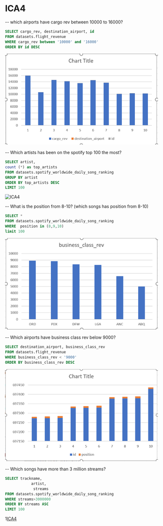 # ICA4

-- which airports have cargo rev between 10000 to 16000?
```SQL
SELECT cargo_rev, destination_airport, id
FROM datasets.flight_revenue
WHERE cargo_rev between '10000' and '16000'
ORDER BY id DESC
```
![ICA4](visualization/ICA4-1.png)

-- Which artists has been on the spotify top 100 the most?
```SQL
SELECT artist, 
count (*) as top_artists
FROM datasets.spotify_worldwide_daily_song_ranking 
GROUP BY artist
ORDER BY top_artists DESC 
LIMIT 100
```

![ICA4](visualizaion/ICA4-2.png)

-- What is the position from 8-10? (which songs has position from 8-10) 
```SQL
SELECT *
FROM datasets.spotify_worldwide_daily_song_ranking 
WHERE  position in (8,9,10) 
limit 100
```

![ICA4](visualization/ICA4-3.png)

-- Which airports have business class rev below 9000?
```SQL
SELECT destination_airport, business_class_rev
FROM datasets.flight_revenue
WHERE business_class_rev < '9000'
ORDER BY business_class_rev DESC
```
![ICA4](visualization/ICA4-4.png)

-- Which songs have more than 3 million streams?
```SQL
SELECT trackname,
        	artist,
        	 streams
FROM datasets.spotify_worldwide_daily_song_ranking
WHERE streams>3000000
ORDER BY streams ASC
LIMIT 100
```

1[ICA4](visualization/ICA4-4.png)
